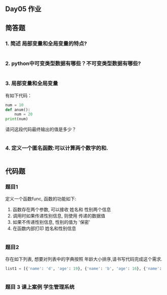 ## Day05 作业

## 简答题

### 1. 简述 局部变量和全局变量的特点?

```yacas
```

### 2. python中可变类型数据有哪些？不可变类型数据有哪些?

```yacas
```

### 3. 局部变量和全局变量

有如下代码：

```python
num = 10
def anum():
    num = 20
print(num)
```

请问这段代码最终输出的值是多少？

```yacas

```

### 4. 定义一个匿名函数:可以计算两个数字的和.

```yacas

```



## 代码题

### 题目1

定义一个函数func, 函数的功能如下:

1. 函数存在两个参数, 可以接收 姓名和 性别两个信息
2. 调用时如果传递性别信息, 则使用 传递的数据值
3. 如果不传递性别信息, 性别的值为 '保密'
4. 在函数内部打印 姓名和性别信息

```python

```

### 题目2

存在如下列表, 想要对列表中的字典按照 年龄大小排序,请书写代码完成这个需求.

```python
list1 = [{'name': 'd', 'age': 19}, {'name': 'b', 'age': 16}, {'name': 'a', 'age': 16}, {'name': 'c', 'age': 20}]
```



```python

```

### 题目 3 课上案例 学生管理系统

```python
```

